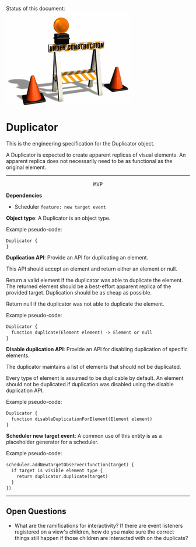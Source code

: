 Status of this document:
![](../_assets/under-construction-flashing-barracade-animation.gif)

# Duplicator

This is the engineering specification for the Duplicator object.

A Duplicator is expected to create apparent replicas of visual elements. An apparent replica does not necessarily need to be as functional as the original element.

---

<p style="text-align:center"><tt>MVP</tt></p>

**Dependencies**

- Scheduler `feature: new target event`

**Object type**: A Duplicator is an object type.

Example pseudo-code:

    Duplicator {
    }

**Duplication API**: Provide an API for duplicating an element.

This API should accept an element and return either an element or null.

Return a valid element if the duplicator was able to duplicate the element. The returned element should be a best-effort apparent replica of the provided target. Duplication should be as cheap as possible.

Return null if the duplicator was not able to duplicate the element.

Example pseudo-code:

    Duplicator {
      function duplicate(Element element) -> Element or null
    }

**Disable duplication API**: Provide an API for disabling duplication of specific elements.

The duplicator maintains a list of elements that should not be duplicated.

Every type of element is assumed to be duplicable by default. An element should not be duplicated if duplication was disabled using the disable duplication API.

Example pseudo-code:

    Duplicator {
      function disableDuplicationForElement(Element element)
    }

**Scheduler new target event**: A common use of this entity is as a placeholder generator for a scheduler.

Example pseudo-code:

    scheduler.addNewTargetObserver(function(target) {
      if target is visible element type {
        return duplicator.duplicate(target)
      }
    })

---

## Open Questions ##

- What are the ramifications for interactivity?  If there are event listeners registered on a view's children, how do you make sure the correct things still happen if those children are interacted with on the duplicate?
